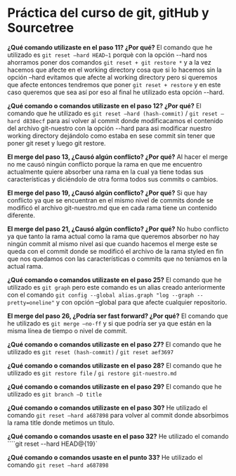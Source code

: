 # Práctica del curso de git, gitHub y Sourcetree

**¿Qué comando utilizaste en el paso 11? ¿Por qué?**
El comando que he utilizado es `git reset –hard HEAD~1` porquè con la opción --hard nos ahorramos poner dos comandos `git reset + git restore *` y a la vez hacemos que afecte en el working directory cosa que si lo hacemos sin la opción –hard evitamos que afecte al working directory pero si queremos que afecte entonces tendremos que poner `git reset + restore` y en este caso queremos que sea así por eso al final he utilizado esta opción --hard.

**¿Qué comando o comandos utilizaste en el paso 12? ¿Por qué?**
El comando que he utilizado es `git reset –hard (hash-commit)` / `git reset –hard d838ecf` para así volver al commit donde modificacamos el contenido del archivo git-nuestro con la opción --hard para asi modificar nuestro working directory dejándolo como estaba en sese commit sin tener que poner git reset y luego git restore.

**El merge del paso 13, ¿Causó algún conflicto? ¿Por qué?**
Al hacer el merge no me causó ningún conflicto porque la rama en que me encuentro actualmente quiere absorber una rama en la cual ya tiene todas sus características y diciéndolo de otra forma todos sus commits o cambios.

**El merge del paso 19, ¿Causó algún conflicto? ¿Por qué?**
Si que hay conflicto ya que se encuentran en el mismo nivel de commits donde se modificó el archivo git-nuestro.md que en cada rama tiene un contenido diferente.

**El merge del paso 21, ¿Causó algún conflicto? ¿Por qué?**
No hubo conflicto ya que tanto la rama actual como la rama que queremos absorber no hay ningún commit al mismo nivel asi que cuando hacemos el merge este se queda con el commit donde se modificó el archivo de la rama styled en fin que nos quedamos con las características o commits que no teníamos en la actual rama.

**¿Qué comando o comandos utilizaste en el paso 25?**
El comando que he utilizado es `git graph` pero este comando es un alias creado anteriormente con el comando `git config --global alias.graph "log --graph --pretty=oneline"` y con opción –global para que afecte cualquier repositorio.

**El merge del paso 26, ¿Podría ser fast forward? ¿Por qué?**
El comando que he utilizado es `git merge –no-ff` y si que podría ser ya que están en la misma línea de tiempo o nivel de commit.

**¿Qué comando o comandos utilizaste en el paso 27?**
El comando que he utilizado es `git reset (hash-commit)` / `git reset aef3697`

**¿Qué comando o comandos utilizaste en el paso 28?**
El comando que he utilizado es `git restore file` / `gi restore git-nuestro.md`

**¿Qué comando o comandos utilizaste en el paso 29?**
El comando que he utilizado es `git branch –D title`

**¿Qué comando o comandos utilizaste en el paso 30?**
He utilizado el comando `git reset –hard a687898` para volver al commit donde absorbimos la rama title donde metimos un titulo.

**¿Qué comando o comandos usaste en el paso 32?**
He utilizado el comando ````git reset --hard HEAD@{19}`

**¿Qué comando o comandos usaste en el punto 33?**
He utilizado el comando `git reset –hard a687898`
